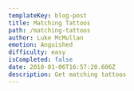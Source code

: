 ```yaml
---
templateKey: blog-post
title: Matching Tattoos
path: /matching-tattoos
author: Luke McMullan
emotion: Anguished
difficulty: easy
isCompleted: false
date: 2018-01-06T16:57:20.606Z
description: Get matching tattoos
---
```


